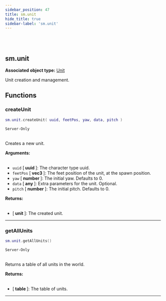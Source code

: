 ```yaml
---
sidebar_position: 47
title: sm.unit
hide_title: true
sidebar-label: 'sm.unit'
---
```


<br></br>

## sm.unit

**Associated object type:** [Unit](/docs/Game-Script-Environment/Userdata/Unit)

Unit creation and management.

## Functions

### createUnit

```lua
sm.unit.createUnit( uuid, feetPos, yaw, data, pitch )
```
<code>Server-Only</code> <br></br>

Creates a new unit.

<strong>Arguments:</strong> <br></br>

- <code>uuid</code> [<strong> uuid </strong>]: The character type uuid.
- <code>feetPos</code> [<strong> vec3 </strong>]: The feet position of the unit, at the spawn position.
- <code>yaw</code> [<strong> number </strong>]: The initial yaw. Defaults to 0.
- <code>data</code> [<strong> any </strong>]: Extra parameters for the unit. Optional.
- <code>pitch</code> [<strong> number </strong>]: The initial pitch. Defaults to 0.

<strong>Returns:</strong> <br></br>

- [<strong> unit </strong>]: The created unit.

---

### getAllUnits

```lua
sm.unit.getAllUnits()
```
<code>Server-Only</code> <br></br>

Returns a table of all units in the world.

<strong>Returns:</strong> <br></br>

- [<strong> table </strong>]: The table of units.

---


